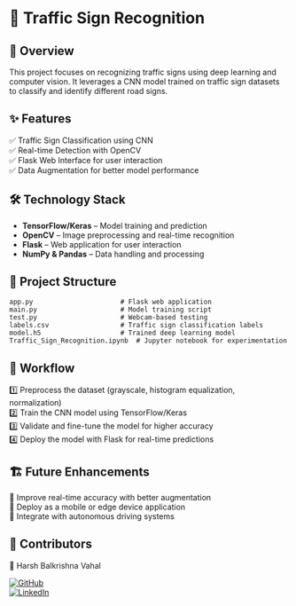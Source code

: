 # 🚦 Traffic Sign Recognition

## 📌 Overview
This project focuses on recognizing traffic signs using deep learning and computer vision. It leverages a CNN model trained on traffic sign datasets to classify and identify different road signs.

## ✨ Features
✅ Traffic Sign Classification using CNN  
✅ Real-time Detection with OpenCV  
✅ Flask Web Interface for user interaction  
✅ Data Augmentation for better model performance  

## 🛠️ Technology Stack
- **TensorFlow/Keras** – Model training and prediction  
- **OpenCV** – Image preprocessing and real-time recognition  
- **Flask** – Web application for user interaction  
- **NumPy & Pandas** – Data handling and processing  

## 📂 Project Structure
```
app.py                      # Flask web application
main.py                     # Model training script
test.py                     # Webcam-based testing
labels.csv                  # Traffic sign classification labels
model.h5                    # Trained deep learning model
Traffic_Sign_Recognition.ipynb  # Jupyter notebook for experimentation
```

## 🚀 Workflow
1️⃣ Preprocess the dataset (grayscale, histogram equalization, normalization)  
2️⃣ Train the CNN model using TensorFlow/Keras  
3️⃣ Validate and fine-tune the model for higher accuracy  
4️⃣ Deploy the model with Flask for real-time predictions  

## 🏗️ Future Enhancements
🔹 Improve real-time accuracy with better augmentation  
🔹 Deploy as a mobile or edge device application  
🔹 Integrate with autonomous driving systems  

## 🤝 Contributors

🚀 Harsh Balkrishna Vahal  

[![GitHub](https://img.shields.io/badge/GitHub-%23121011.svg?style=for-the-badge&logo=github&logoColor=white)](https://github.com/hbv3074)  
[![LinkedIn](https://img.shields.io/badge/LinkedIn-%230077B5.svg?style=for-the-badge&logo=linkedin&logoColor=white)](https://linkedin.com/in/harsh-vahal/)

